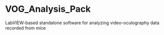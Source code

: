# VOG_Analysis_Pack
 LabVIEW-based standalone software for analyzing video-oculography data recorded from mice
